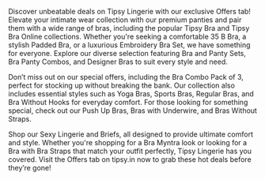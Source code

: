 Discover unbeatable deals on Tipsy Lingerie with our exclusive Offers tab! Elevate your intimate wear collection with our premium panties and pair them with a wide range of bras, including the popular Tipsy Bra and Tipsy Bra Online collections. Whether you're seeking a comfortable 35 B Bra, a stylish Padded Bra, or a luxurious Embroidery Bra Set, we have something for everyone. Explore our diverse selection featuring Bra and Panty Sets, Bra Panty Combos, and Designer Bras to suit every style and need.

Don’t miss out on our special offers, including the Bra Combo Pack of 3, perfect for stocking up without breaking the bank. Our collection also includes essential styles such as Yoga Bras, Sports Bras, Regular Bras, and Bra Without Hooks for everyday comfort. For those looking for something special, check out our Push Up Bras, Bras with Underwire, and Bras Without Straps.

Shop our Sexy Lingerie and Briefs, all designed to provide ultimate comfort and style. Whether you're shopping for a Bra Myntra look or looking for a Bra with Bra Straps that match your outfit perfectly, Tipsy Lingerie has you covered. Visit the Offers tab on tipsy.in now to grab these hot deals before they’re gone!
